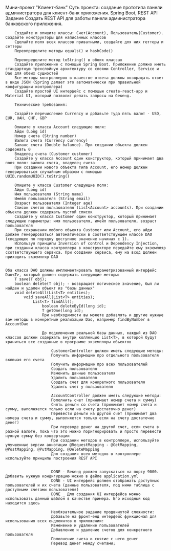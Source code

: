 Мини-проект "Клиент-банк"
        Суть проекта: создание прототипа панели администратора для клиент-банк приложения.
        Spring Boot, REST API
        Задание
        Создать REST API для работы панели администратора банковского приложения.

        Создайте и опишите классы: Счет(Account), Пользователь(Customer). Создайте конструкторы для написанных классов
        Сделайте поля всех классов приватными, создайте для них геттеры и сеттеры
        Переопределите методы equals() и hashCode()

        Переопределите метод toString() в обоих классах
        Создайте приложение с помощью Spring Boot. Приложение должно иметь стандартную трехслойную архитектуру со слоями Controller, Service и Dao для обеих сущностей
        Все методы контроллеров в качестве ответа должны возвращать ответ в виде JSON (Spring делает это автоматически при правильной конфигурации контроллера)
        Создайте простой UI интерфейс с помощью create-react-app и Material UI, который позволит делать запросы на бекенд.

        Технические требования:

        Создайте перечисление Currency и добавьте туда пять валют - USD, EUR, UAH, CHF, GBP

        Опишите у класса Account следующие поля:
        Айди (Long id)
        Номер счета (String number)
        Валюта счета (Currency currency)
        Баланс счета (Double balance). При создании объекта должен содержать 0
        Владелец счета (Customer customer)
        Создайте у класса Account один конструктор, который принимает два поля поля: валюта счета, владелец счета
        При создании нового объекта типа Account, его номер должен генерироваться случайным образом с помощью UUID.randomUUID().toString()

        Опишите у класса Customer следующие поля:
        Айди (Long id)
        Имя пользователя (String name)
        Имейл пользователя (String email)
        Возраст пользователя (Integer age)
        Список счетов пользователя (List<Account> accounts). При создании объекта должен содержать пустой список
        Создайте у класса Customer один конструктор, который принимает следующие параметры: имя пользователя, имейл пользователя, возраст пользователя
        При сохранении любого объекта Customer или Account, его айди должен генерироваться автоматически в соответствующем классе DAO (следующее по порядку доступное значение начиная с 1).
        Используя принципы Inversion of control и Dependency Injection, при создании класса контроллера в конструкторе передайте ему экземпляр ссответствующего сервиса. При создании сервиса, ему на вход должен приходить экземпляр DAO


    Оба класса DAO должны имплементировать параметризованный интерфейс Dao<T>, который должен содержать следующие методы:
        T save(T obj);
        boolean delete(T obj); - возвращает логическое значение, был ли найден и удален объект из "базы данных"
        void deleteAll(List<T> entities);
            void saveAll(List<T> entities);
                List<T> findAll();
                    boolean deleteById(long id);
                    T getOne(long id);
                    При необходимости вы можете добавлять и другие нужные вам методы в конкретные реализации Dao, например findByNumber в AccountDao

                    До подключения реальной базы данных, каждый из DAO классов должен содержать внутри коллекцию List<T>, в которой будут храниться все созданные в программе экземпляры объектов

                        CustomerController должен иметь следующие методы:
                        Получить информацию про отдельного пользователя включая его счета
                        Получить информацию про всех пользователей
                        Создать пользователя
                        Изменить данные пользователя
                        Удалить пользователя
                        Создать счет для конкретного пользователя
                        Удалить счет у пользователя

                        AccountController должен иметь следующие методы:
                        Пополнить счет (принимает номер счета и сумму)
                        Снять деньги со счета (принимает номер счета и сумму, выполняется только если на счету достаточно денег)
                        Перевести деньги на другой счет (принимает два номера счета и сумму, выполняется только если на счету достаточно денег)
                        При переводе денег на другой счет, если счета в разной валюте, пока что это можно поригнорировать и просто перевести нужную сумму без конвертации
                        При создании методов в контроллере, используйте улучшенные версии аннотации @RequestMapping - @GetMapping, @PostMapping, @PutMapping, @DeleteMapping
                        Для создания всех методов в контроллере используйте принципы построения REST API


                        DONE - Бекенд должен запускаться на порту 9000. Добавить нужную конфигурацию можно в файле application.yml
                        DONE - UI интерфейс должен отображать доступных пользователей и их счета (данные пользователя, под ними таблица с доступными счетами пользователя)
                        DONE _ Для создания UI интерфейса можно использовать данный шаблон в качестве примера. Его исходный код находится здесь
                        
                        Необязательное задание продвинутой сложности:
                        Добавьте на фронт-енд интерфейс функционал для использования всех ендпоинтов в приложении:
                        Изменение и удаление пользователей
                        Добавление и удаление счетов для конкретного пользователя
                        Пополнение счета и снятие с него денег
                        Перевод денег между счетами;